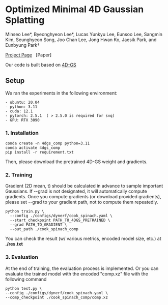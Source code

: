 # Optimized Minimal 4D Gaussian Splatting

Minseo Lee*, Byeonghyeon Lee*, Lucas Yunkyu Lee, Eunsoo Lee, Sangmin Kim, Seunghyeon Song, Joo Chan Lee, Jong Hwan Ko, Jaesik Park, and Eunbyung Park†

[Project Page](https://minshirley.github.io/OMG4/) &nbsp; [Paper] 


Our code is built based on [4D-GS](https://github.com/fudan-zvg/4d-gaussian-splatting)


## Setup
We ran the experiments in the following environment:
```
- ubuntu: 20.04
- python: 3.11
- cuda: 12.1
- pytorch: 2.5.1  ( > 2.5.0 is required for svq)
- GPU: RTX 3090
```

###  1. Installation
```
conda create -n 4dgs_comp python=3.11
conda activate 4dgs_comp
pip install -r requirement.txt
```

Then, please download the pretrained 4D-GS weight and gradients.

### 2. Training

Gradient (2D mean, t) should be calculated in advance to sample important Gaussians.
If --grad is not designated, it will automatically compute gradients.
Once you compute gradients (or download provided gradients), please set --grad to your gradient path, not to compute them repeatedly.
```
python train.py \
  --config ./configs/dynerf/cook_spinach.yaml \
  --start_checkpoint PATH_TO_4DGS_PRETRAINED \
  --grad PATH_TO_GRADIENT \
  --out_path ./cook_spinach_comp
```
You can check the result (w/ various metrics, encoded model size, etc.) at **./res.txt**

### 3. Evaluation
At the end of training, the evaluation process is implemented. Or you can evaluate the trained model with the encoded "comp.xz" file with the following command
```
python test.py \
--config ./configs/dynerf/cook_spinach.yaml \
--comp_checkpoint ./cook_spinach_comp/comp.xz
```


